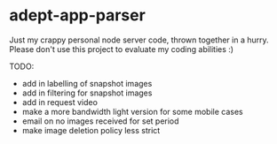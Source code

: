 # adept-app-parser

Just my crappy personal node server code, thrown together in a hurry. Please don't use this project to evaluate my coding abilities :)

TODO: 
* add in labelling of snapshot images
* add in filtering for snapshot images
* add in request video
* make a more bandwidth light version for some mobile cases
* email on no images received for set period
* make image deletion policy less strict
